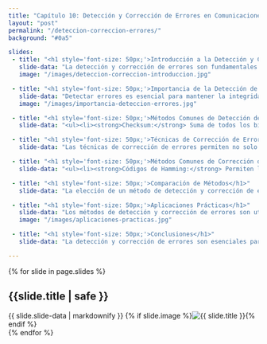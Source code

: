 ```yaml
---
title: "Capítulo 10: Detección y Corrección de Errores en Comunicaciones de Datos y Redes"
layout: "post"
permalink: "/deteccion-correccion-errores/"
background: "#0a5"

slides:
 - title: "<h1 style='font-size: 50px;'>Introducción a la Detección y Corrección de Errores</h1>"
   slide-data: "La detección y corrección de errores son fundamentales en las comunicaciones de datos. Estos procesos aseguran que la información se transmita de manera precisa, minimizando la pérdida y la corrupción de datos durante la transmisión."
   image: "/images/deteccion-correccion-introduccion.jpg"

 - title: "<h1 style='font-size: 50px;'>Importancia de la Detección de Errores</h1>"
   slide-data: "Detectar errores es esencial para mantener la integridad de los datos. Los errores pueden ocurrir debido a interferencias, ruido y otros factores durante la transmisión. Las técnicas de detección ayudan a identificar cuándo un error ha ocurrido."
   image: "/images/importancia-deteccion-errores.jpg"

 - title: "<h1 style='font-size: 50px;'>Métodos Comunes de Detección de Errores</h1>"
   slide-data: "<ul><li><strong>Checksum:</strong> Suma de todos los bits en un conjunto de datos, que se envía junto con el mensaje. El receptor verifica la suma para detectar errores.</li><li><strong>CRC (Cyclic Redundancy Check):</strong> Un método más robusto que utiliza polinomios para detectar errores.</li><li><strong>Paridad:</strong> Añade un bit de paridad al final de los datos para asegurar que el número total de bits '1' sea par o impar.</li></ul>"

 - title: "<h1 style='font-size: 50px;'>Técnicas de Corrección de Errores</h1>"
   slide-data: "Las técnicas de corrección de errores permiten no solo detectar, sino también corregir los errores en los datos transmitidos. Esto es crucial para garantizar una comunicación efectiva y precisa."

 - title: "<h1 style='font-size: 50px;'>Métodos Comunes de Corrección de Errores</h1>"
   slide-data: "<ul><li><strong>Códigos de Hamming:</strong> Permiten la corrección de errores en bits específicos mediante la adición de bits de paridad.</li><li><strong>Códigos Reed-Solomon:</strong> Utilizados en aplicaciones como CDs y DVDs, son eficientes para corregir errores de bloques de datos.</li><li><strong>Códigos de Convolución:</strong> Procesan datos en forma continua, permitiendo la detección y corrección de errores a medida que se transmiten.</li></ul>"

 - title: "<h1 style='font-size: 50px;'>Comparación de Métodos</h1>"
   slide-data: "La elección de un método de detección y corrección de errores depende de factores como el tipo de datos, el medio de transmisión y el nivel de error aceptable. Es crucial evaluar la eficiencia y la complejidad de cada método."

 - title: "<h1 style='font-size: 50px;'>Aplicaciones Prácticas</h1>"
   slide-data: "Los métodos de detección y corrección de errores son utilizados en diversas aplicaciones, incluyendo:<ul><li>Redes de computadoras</li><li>Transmisiones de datos en tiempo real</li><li>Almacenamiento de datos en medios físicos</li></ul>"
   image: "/images/aplicaciones-practicas.jpg"

 - title: "<h1 style='font-size: 50px;'>Conclusiones</h1>"
   slide-data: "La detección y corrección de errores son esenciales para la confiabilidad en las comunicaciones de datos. Implementar métodos adecuados asegura la integridad de la información y mejora la eficiencia de la transmisión."

---
```


{% for slide in page.slides %}                 
<section data-background="{% if slide.image %}{{slide.image}}{% elsif slide.background %}{{slide.background}}{% else %}{{page.background}}{% endif %}">
        <h1>{{slide.title | safe }}</h1>{{ slide.slide-data | markdownify }}
        {% if slide.image %}<img src="{{ slide.image }}" alt="{{ slide.title }}" style="max-width: 100%; height: auto;">{% endif %}
</section>               
{% endfor %}
